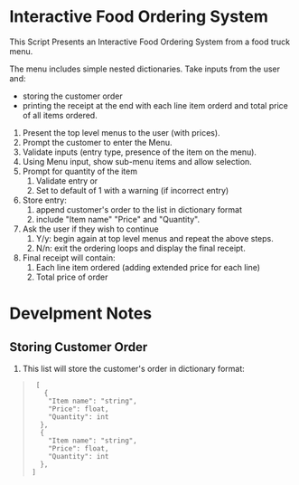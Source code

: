 

#  Interactive Food Ordering System

This Script Presents an Interactive Food Ordering System from a food truck menu.

The menu includes simple nested dictionaries.  Take inputs from the user and:
+ storing the customer order
+ printing the receipt at the end with each line item orderd and total price of all items ordered. 



1. Present the top level menus to the user (with prices).
2. Prompt the customer to enter the Menu.
3. Validate inputs (entry type, presence of the item on the menu).
4. Using Menu input, show sub-menu items and allow selection.
5. Prompt for quantity of the item
   1. Validate entry or 
   2. Set to default of 1 with a warning (if incorrect entry)
6. Store entry: 
   1. append customer's order to the list in dictionary format
   2. include "Item name" "Price" and "Quantity".
7. Ask the user if they wish to continue
      1. Y/y: begin again at top level menus and repeat the above steps.
      2. N/n: exit the ordering loops and display the final receipt.
8. Final receipt will contain:
   1. Each line item ordered (adding extended price for each line)
   2. Total price of order


# Develpment Notes 
## Storing Customer Order

1.  This list will store the customer's order in dictionary format: 

>      [
>        {
>         "Item name": "string",
>         "Price": float,
>         "Quantity": int
>       },
>       {
>         "Item name": "string",
>         "Price": float,
>         "Quantity": int
>       },
>     ]